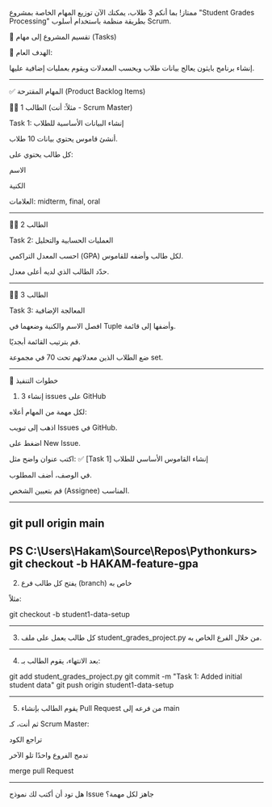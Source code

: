 ممتاز! بما أنكم 3 طلاب، يمكنك الآن توزيع المهام الخاصة بمشروع "Student Grades Processing" بطريقة منظمة باستخدام أسلوب Scrum.

🧩 تقسيم المشروع إلى مهام (Tasks)

🎯 الهدف العام:

إنشاء برنامج بايثون يعالج بيانات طلاب ويحسب المعدلات ويقوم بعمليات إضافية عليها.


---

✅ المهام المقترحة (Product Backlog Items)

🧑‍🎓 الطالب 1 (مثلاً: أنت - Scrum Master)

Task 1: إنشاء البيانات الأساسية للطلاب

أنشئ قاموس يحتوي بيانات 10 طلاب.

كل طالب يحتوي على:

الاسم

الكنية

العلامات: midterm, final, oral




---

🧑‍🎓 الطالب 2

Task 2: العمليات الحسابية والتحليل

احسب المعدل التراكمي (GPA) لكل طالب وأضفه للقاموس.

حدّد الطالب الذي لديه أعلى معدل.



---

🧑‍🎓 الطالب 3

Task 3: المعالجة الإضافية

افصل الاسم والكنية وضعهما في Tuple وأضفها إلى قائمة.

قم بترتيب القائمة أبجديًا.

ضع الطلاب الذين معدلاتهم تحت 70 في مجموعة set.



---

📌 خطوات التنفيذ

1. إنشاء 3 issues على GitHub

لكل مهمة من المهام أعلاه:

اذهب إلى تبويب Issues في GitHub.

اضغط على New Issue.

اكتب عنوان واضح مثل:
✅ [Task 1] إنشاء القاموس الأساسي للطلاب

في الوصف، أضف المطلوب.

قم بتعيين الشخص (Assignee) المناسب.



---
git pull origin main
----------------------
PS C:\Users\Hakam\Source\Repos\Pythonkurs> git checkout -b HAKAM-feature-gpa
------------------------------------------------


2. يفتح كل طالب فرع (branch) خاص به

مثلاً:

git checkout -b student1-data-setup


---

3. كل طالب يعمل على ملف student_grades_project.py من خلال الفرع الخاص به.


---

4. بعد الانتهاء، يقوم الطالب بـ:

git add student_grades_project.py
git commit -m "Task 1: Added initial student data"
git push origin student1-data-setup


---

5. يقوم الطالب بإنشاء Pull Request من فرعه إلى main

ثم أنت، كـ Scrum Master:

تراجع الكود

تدمج الفروع واحدًا تلو الآخر

merge pull Request

---

هل تود أن أكتب لك نموذج Issue جاهز لكل مهمة؟
